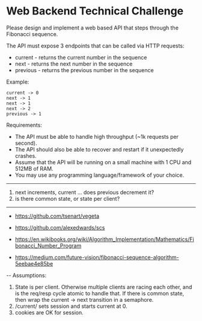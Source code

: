 Web Backend Technical Challenge
===============================
Please design and implement a web based API that steps through the Fibonacci sequence. 

The API must expose 3 endpoints that can be called via HTTP requests:
* current - returns the current number in the sequence
* next - returns the next number in the sequence
* previous - returns the previous number in the sequence

Example:
```
current -> 0
next -> 1
next -> 1
next -> 2
previous -> 1
```

Requirements:
* The API must be able to handle high throughput (~1k requests per second).
* The API should also be able to recover and restart if it unexpectedly crashes.
* Assume that the API will be running on a small machine with 1 CPU and 512MB of RAM.
* You may use any programming language/framework of your choice.

---

1. next increments, current ... does previous decrement it?
2. is there common state, or state per client?

---

- <https://github.com/tsenart/vegeta>
- <https://github.com/alexedwards/scs>

- <https://en.wikibooks.org/wiki/Algorithm_Implementation/Mathematics/Fibonacci_Number_Program>
- <https://medium.com/future-vision/fibonacci-sequence-algorithm-5eebae4e85be>

--
Assumptions:
1. State is per client.
	Otherwise multiple clients are racing each other, and is the req/resp
	cycle atomic to handle that.
	If there is common state, then wrap the current -> next transition in a semaphore.
2. /current/ sets session and starts current at 0.
3. cookies are OK for session.

